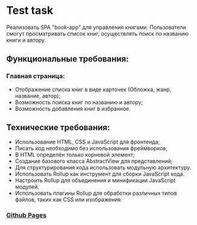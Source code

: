 # Test task

Реализовать SPA "book-app" для управления книгами. Пользователи смогут просматривать список книг, осуществлять поиск по названию книги и автору.

## Функциональные требования:

### Главная страница:
- Отображение списка книг в виде карточек (Обложка, жанр, название, автор);
- Возможность поиска книг по названию и автору;
- Возможность добавления книг в избранное.

## Технические требования:

- Использование HTML, CSS и JavaScript для фронтенда;
- Писать код необходимо без использования фреймворков;
- В HTML определён только корневой элемент;
- Создание базового класса AbstractView для представлений;
- Для структурирования кода использовать модульную архитектуру.
- Использовать Rollup как инструмент для сборки JavaScript кода.
- Настроить Rollup для объединения и минификации JavaScript модулей.
- Использовать плагины Rollup для обработки различных типов файлов, таких как CSS или изображения.

### [Github Pages](https://afanasev97.github.io/book-app/https://afanasev97.github.io/book-app/)
